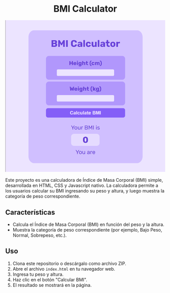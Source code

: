 <h1 align=center>BMI Calculator</h1>

<div align=center>
  <img src='https://github.com/FrankmDev/BMI-Calculator/blob/c5575bb1cc999121b5dd0aa501f0ae3e001a2abe/BMI-Calculator.png' alt=BMI Calculator />
</div>

Este proyecto es una calculadora de Índice de Masa Corporal (BMI) simple, desarrollada en HTML, CSS y Javascript nativo. La calculadora permite a los usuarios calcular su BMI ingresando su peso y altura, y luego muestra la categoría de peso correspondiente.


## Características

- Calcula el Índice de Masa Corporal (BMI) en función del peso y la altura.
- Muestra la categoría de peso correspondiente (por ejemplo, Bajo Peso, Normal, Sobrepeso, etc.).

## Uso

1. Clona este repositorio o descárgalo como archivo ZIP.
2. Abre el archivo `index.html` en tu navegador web.
3. Ingresa tu peso y altura.
4. Haz clic en el botón "Calcular BMI".
5. El resultado se mostrará en la página.

